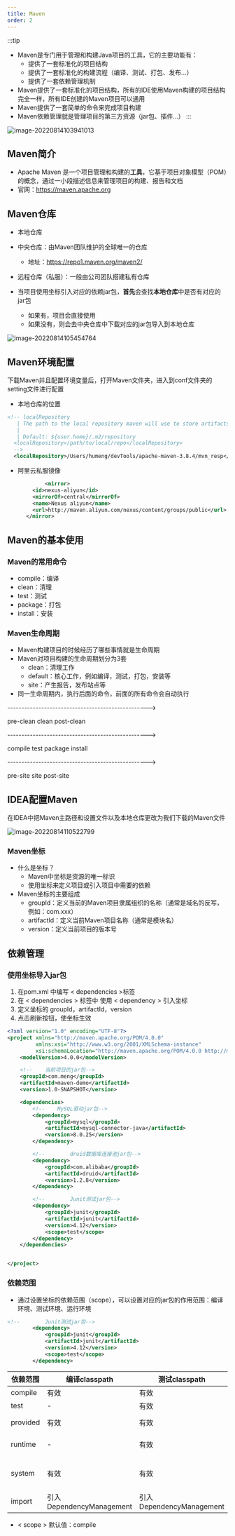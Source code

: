 ```yaml
---
title: Maven
order: 2
---
```


:::tip
- Maven是专门用于管理和构建Java项目的工具，它的主要功能有：
  - 提供了一套标准化的项目结构
  - 提供了一套标准化的构建流程（编译、测试、打包、发布...）
  - 提供了一套依赖管理机制
- Maven提供了一套标准化的项目结构，所有的IDE使用Maven构建的项目结构完全一样，所有IDE创建的Maven项目可以通用
- Maven提供了一套简单的命令来完成项目构建
- Maven依赖管理就是管理项目的第三方资源（jar包、插件...）
:::


![image-20220814103941013](https://raw.githubusercontent.com/redyouzi/images-for-blog/main/img02/202208141039074.png)

## Maven简介

- Apache Maven 是一个项目管理和构建的**工具**，它基于项目对象模型（POM）的概念，通过一小段描述信息来管理项目的构建、报告和文档
- 官网：https://maven.apache.org



## Maven仓库

- 本地仓库

- 中央仓库：由Maven团队维护的全球唯一的仓库

  - 地址：https://repo1.maven.org/maven2/

- 远程仓库（私服）：一般由公司团队搭建私有仓库

  

- 当项目使用坐标引入对应的依赖jar包，**首先**会查找**本地仓库**中是否有对应的jar包

  - 如果有，项目会直接使用
  - 如果没有，则会去中央仓库中下载对应的jar包导入到本地仓库

![image-20220814105454764](https://raw.githubusercontent.com/redyouzi/images-for-blog/main/img02/202208141054913.png)



## Maven环境配置

下载Maven并且配置环境变量后，打开Maven文件夹，进入到conf文件夹的setting文件进行配置

- 本地仓库的位置

```xml
<!-- localRepository
   | The path to the local repository maven will use to store artifacts.
   |
   | Default: ${user.home}/.m2/repository
  <localRepository>/path/to/local/repo</localRepository>
  -->
  <localRepository>/Users/humeng/devTools/apache-maven-3.8.4/mvn_resp</localRepository>
```

- 阿里云私服镜像

```xml
			<mirror>
        <id>nexus-aliyun</id>
        <mirrorOf>central</mirrorOf>
        <name>Nexus aliyun</name>
        <url>http://maven.aliyun.com/nexus/content/groups/public</url>
      </mirror>
```

## Maven的基本使用

### Maven的常用命令

- compile：编译
- clean：清理
- test：测试
- package：打包
- install：安装

### Maven生命周期

- Maven构建项目的时候经历了哪些事情就是生命周期
- Maven对项目构建的生命周期划分为3套
  - clean：清理工作
  - default：核心工作，例如编译，测试，打包，安装等
  - site：产生报告，发布站点等
- 同一生命周期内，执行后面的命令，前面的所有命令会自动执行

-------------------------------------------------->

pre-clean   clean   post-clean

-------------------------------------------------->

compile    test    package    install

-------------------------------------------------->

pre-site        site        post-site





## IDEA配置Maven

在IDEA中把Maven主路径和设置文件以及本地仓库更改为我们下载的Maven文件

![image-20220814110522799](https://raw.githubusercontent.com/redyouzi/images-for-blog/main/img02/202208141105853.png)



### Maven坐标

- 什么是坐标？
  - Maven中坐标是资源的唯一标识
  - 使用坐标来定义项目或引入项目中需要的依赖
- Maven坐标的主要组成
  - groupId：定义当前的Maven项目隶属组织的名称（通常是域名的反写，例如：com.xxx）
  - artifactId：定义当前Maven项目名称（通常是模块名）
  - version：定义当前项目的版本号



## 依赖管理

### 使用坐标导入jar包

1. 在pom.xml 中编写 < dependencies >标签
2. 在 < dependencies > 标签中 使用 < dependency > 引入坐标
3. 定义坐标的 groupId，artifactId，version
4. 点击刷新按钮，使坐标生效

```xml
<?xml version="1.0" encoding="UTF-8"?>
<project xmlns="http://maven.apache.org/POM/4.0.0"
         xmlns:xsi="http://www.w3.org/2001/XMLSchema-instance"
         xsi:schemaLocation="http://maven.apache.org/POM/4.0.0 http://maven.apache.org/xsd/maven-4.0.0.xsd">
    <modelVersion>4.0.0</modelVersion>

    <!--    当前项目的jar包-->
    <groupId>com.meng</groupId>
    <artifactId>maven-demo</artifactId>
    <version>1.0-SNAPSHOT</version>

    <dependencies>
        <!--    MySQL驱动jar包-->
        <dependency>
            <groupId>mysql</groupId>
            <artifactId>mysql-connector-java</artifactId>
            <version>8.0.25</version>
        </dependency>

        <!--        druid数据库连接池jar包-->
        <dependency>
            <groupId>com.alibaba</groupId>
            <artifactId>druid</artifactId>
            <version>1.2.8</version>
        </dependency>

        <!--        Junit测试jar包-->
        <dependency>
            <groupId>junit</groupId>
            <artifactId>junit</artifactId>
            <version>4.12</version>
            <scope>test</scope>
        </dependency>
    </dependencies>


</project>
```

### 依赖范围

- 通过设置坐标的依赖范围（scope），可以设置对应的jar包的作用范围：编译环境、测试环境、运行环境

```xml
<!--        Junit测试jar包-->
        <dependency>
            <groupId>junit</groupId>
            <artifactId>junit</artifactId>
            <version>4.12</version>
            <scope>test</scope>
        </dependency>
```

| 依赖范围 | 编译classpath            | 测试classpath            | 运行classpath            | 例子            |
| -------- | ------------------------ | ------------------------ | ------------------------ | --------------- |
| compile  | 有效                     | 有效                     | 有效                     | logback         |
| test     | -                        | 有效                     | -                        | Junit           |
| provided | 有效                     | 有效                     | -                        | servlet-api     |
| runtime  | -                        | 有效                     | 有效                     | jdbc驱动        |
| system   | 有效                     | 有效                     | -                        | 存在本地的jar包 |
| import   | 引入DependencyManagement | 引入DependencyManagement | 引入DependencyManagement |                 |

- < scope > 默认值：compile



